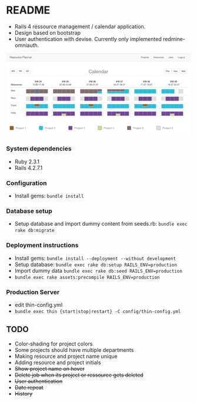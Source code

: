 # README

* Rails 4 ressource management / calendar application.
* Design based on bootstrap
* User authentication with devise. Currently only implemented redmine-omniauth.

![Screenshot 1](https://github.com/irmela/resource_management/blob/master/screenshot1.png)

### System dependencies
* Ruby 2.3.1
* Rails 4.2.7.1

### Configuration
* Install gems: `bundle install`

### Database setup
* Setup database and import dummy content from seeds.rb: `bundle exec rake db:migrate`

### Deployment instructions
* Install gems: `bundle install --deployment --without development`
* Setup database: `bundle exec rake db:setup RAILS_ENV=production`
* Import dummy data `bundle exec rake db:seed RAILS_ENV=production`
* `bundle exec rake assets:precompile RAILS_ENV=production`

### Production Server
* edit thin-config.yml
* `bundle exec thin {start|stop|restart} -C config/thin-config.yml`


## TODO

* Color-shading for project colors
* Some projects should have multiple departments
* Making resource and project name unique
* Adding resource and project initials
* <s>Show project name on hover</s>
* <s>Delete job when its project or ressource gets deleted</s>
* <s>User authentication</s>
* <s>Date repeat</s>
* <s>History</s>
